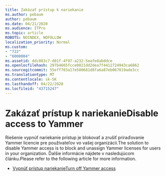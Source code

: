 ```yaml
---
title: Zakázať prístup k nariekanie
ms.author: pebaum
author: pebaum
ms.date: 04/21/2020
ms.audience: ITPro
ms.topic: article
ROBOTS: NOINDEX, NOFOLLOW
localization_priority: Normal
ms.custom:
- "722"
- "6000004"
ms.assetid: ddc083c7-d01f-4f97-a232-5eafe8abddce
ms.openlocfilehash: 297b4665fcce0821dd2dea7f4412724943ca6862
ms.sourcegitcommit: 55eff703a17e500681d8fa6a87eb067019ade3cc
ms.translationtype: MT
ms.contentlocale: sk-SK
ms.lasthandoff: 04/22/2020
ms.locfileid: "43715247"
---
```

# <a name="disable-access-to-yammer"></a><span data-ttu-id="da1ab-102">Zakázať prístup k nariekanie</span><span class="sxs-lookup"><span data-stu-id="da1ab-102">Disable access to Yammer</span></span>

<span data-ttu-id="da1ab-103">Riešenie vypnúť nariekanie prístup je blokovať a zrušiť priraďovanie Yammer licencie pre používateľov vo vašej organizácii.</span><span class="sxs-lookup"><span data-stu-id="da1ab-103">The solution to disable Yammer access is to block and unassign Yammer licenses for users in your organization.</span></span> <span data-ttu-id="da1ab-104">Ďalšie informácie nájdete v nasledujúcom článku.</span><span class="sxs-lookup"><span data-stu-id="da1ab-104">Please refer to the following article for more information.</span></span>
  
- [<span data-ttu-id="da1ab-105">Vypnúť prístup nariekanie</span><span class="sxs-lookup"><span data-stu-id="da1ab-105">Turn off Yammer access</span></span>](https://docs.microsoft.com/yammer/manage-yammer-users/turn-off-user-access)
